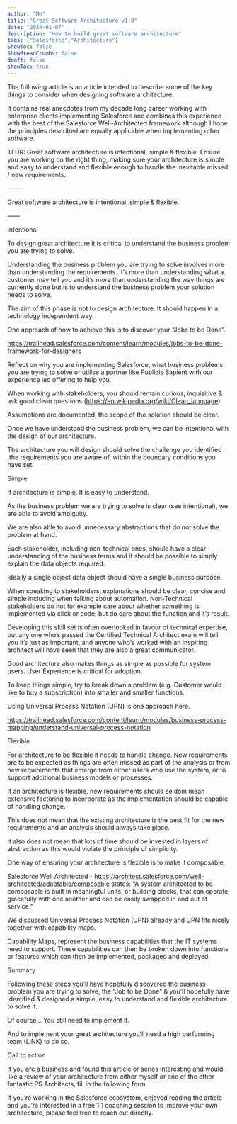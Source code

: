 ```yaml
---
author: "Me"
title: "Great Software Architecture v1.0"
date: "2024-01-07"
description: "How to build great software architecture"
tags: ["Salesforce","Architecture"]
ShowToc: false
ShowBreadCrumbs: false
draft: false
showToc: true
---
```

The following article is an article intended to describe some of the key things to consider when designing software architecture.

It contains real anecdotes from my decade long career working with enterprise clients implementing Salesforce and combines this experience with the best of the Salesforce Well-Architected framework although I hope the principles described are equally applicable when implementing other software.

TLDR: Great software architecture is intentional, simple & flexible. Ensure you are working on the right thing, making sure your architecture is simple and easy to understand and flexible enough to handle the inevitable missed / new requirements.



——



Great software architecture is intentional, simple & flexible. 



—— 



Intentional



To design great architecture it is critical to understand the business problem you are trying to solve. 



Understanding the business problem you are trying to solve involves more than understanding the requirements. It’s more than understanding what a customer may tell you and it’s more than understanding the way things are currently done but is to understand the business problem your solution needs to solve. 



The aim of this phase is not to design architecture. It should happen in a technology independent way.



One approach of how to achieve this is to discover your “Jobs to be Done”.

https://trailhead.salesforce.com/content/learn/modules/jobs-to-be-done-framework-for-designers

Reflect on why you are implementing Salesforce, what business problems you are trying to solve or utilise a partner like Publicis Sapient with our experience led offering to help you.



When working with stakeholders, you should remain curious, inquisitive & ask good clean questions (https://en.wikipedia.org/wiki/Clean_language).

Assumptions are documented, the scope of the solution should be clear.



Once we have understood the business problem, we can be intentional with the design of our architecture.



The architecture you will design should solve the challenge you identified ,the requirements you are aware of, within the boundary conditions you have set.



Simple



If architecture is simple. It is easy to understand. 



As the business problem we are trying to solve is clear (see intentional), we are able to avoid ambiguity.

We are also able to avoid unnecessary abstractions that do not solve the problem at hand.



Each stakeholder, including non-technical ones, should have a clear understanding of the business terms and it should be possible to simply explain the data objects required. 

Ideally a single object data object should have a single business purpose. 



When speaking to stakeholders, explanations should be clear, concise and simple including when talking about automation. Non-Technical stakeholders do not for example care about whether something is implemented via click or code, but do care about the function and it’s result.

Developing this skill set is often overlooked in favour of technical expertise, but any one who’s passed the Certified Technical Architect exam will tell you it’s just as important, and anyone who’s worked with an inspiring architect will have seen that they are also a great communicator.


Good architecture also makes things as simple as possible for system users. User Experience is critical for adoption.

To keep things simple, try to break down a problem (e.g. Customer would like to buy a subscription) into smaller and smaller functions.

Using Universal Process Notation (UPN) is one approach here.

https://trailhead.salesforce.com/content/learn/modules/business-process-mapping/understand-universal-process-notation



Flexible



For architecture to be flexible it needs to handle change. New requirements are to be expected as things are often missed as part of the analysis or from new requirements that emerge from either users who use the system, or to support additional business models or processes.



If an architecture is flexible, new requirements should seldom mean extensive factoring to incorporate as the implementation should be capable of handling change.

This does not mean that the existing architecture is the best fit for the new requirements and an analysis should always take place.

It also does not mean that lots of time should be invested in layers of abstraction as this would violate the principle of simplicity.



One way of ensuring your architecture is flexible is to make it composable.



Salesforce Well Architected - https://architect.salesforce.com/well-architected/adaptable/composable states: “A system architected to be composable is built in meaningful units, or building blocks, that can operate gracefully with one another and can be easily swapped in and out of service.”



We discussed Universal Process Notation (UPN) already and UPN fits nicely together with capability maps.

Capability Maps, represent the business capabilities that the IT systems need to support. These capabilities can then be broken down into functions or features which can then be implemented, packaged and deployed.



Summary



Following these steps you’ll have hopefully discovered the business problem you are trying to solve, the “Job to be Done” & you’ll hopefully have identified & designed a simple, easy to understand and flexible architecture to solve it.

Of course… You still need to implement it.


And to implement your great architecture you’ll need a high performing team (LINK) to do so.


Call to action

If you are a business and found this article or series interesting and would like a review of your architecture from either myself or one of the other fantastic PS Architects, fill in the following form.

If you’re working in the Salesforce ecosystem, enjoyed reading the article and you’re interested in a free 1:1 coaching session to improve your own architecture, please feel free to reach out directly.

